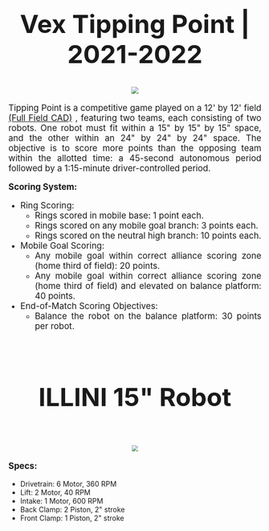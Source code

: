 <!DOCTYPE html>
<h1 style="text-align: center; font-size:50px;">
    <b>Vex Tipping Point | 2021-2022 
    </b>
</h1>

<p style="text-align: center; scale:0.9;"> 
<img src="https://www.vexforum.com/uploads/default/original/3X/f/8/f89f8e741f54d52933e33cad7dd6dbcdaeb7ab14.png">
</p>

<p style="text-align: justify; font-size:17px;">Tipping Point is a competitive game played on a 12' by 12' field
<a style="text-align: justify; font-size:17px;" href="https://github.com/DylanEdwards02/TP-2022/blob/main/FieldCAD.zip">(Full Field CAD)</a>
, featuring two teams, each consisting of two robots. One robot must fit within a 15" by 15" by 15" space, and the other within an 24" by 24" by 24" space. The objective is to score more points than the opposing team within the allotted time: a 45-second autonomous period followed by a 1:15-minute driver-controlled period.</p>
        
<p style="text-align: justify; font-size:17px; font-weight:bold;"><b>Scoring System:</b></p>
        <ul>
            <li style="text-align: justify; font-size:17px;">Ring Scoring:
                <ul>
                    <li>Rings scored in mobile base: 1 point each.</li>
                    <li>Rings scored on any mobile goal branch: 3 points each.</li>
                    <li>Rings scored on the neutral high branch: 10 points each.</li>
                </ul>
            </li>
            <li style="text-align: justify; font-size:17px;">Mobile Goal Scoring:
                <ul>
                    <li>Any mobile goal within correct alliance scoring zone (home third of field): 20 points.</li>
                    <li>Any mobile goal within correct alliance scoring zone (home third of field) and elevated on balance platform: 40 points.</li>
                </ul>
            </li>
            <li style="text-align: justify; font-size:17px;">End-of-Match Scoring Objectives:
                <ul>
                    <li>Balance the robot on the balance platform: 30 points per robot.
                    </li>
                </ul>
            </li>
        </ul>

<br>
<h1 style="text-align: center; font-size:50px;">
    <b>ILLINI 15" Robot
    </b>
</h1>
<br>
<!-- NEED TO CHANGE IMAGE -->
<p style="text-align: center; scale:0.75;">
<img src="https://cdn.discordapp.com/attachments/332986802703040522/1257544524167647314/FULLBOT_v1.png?ex=6684cb1a&is=6683799a&hm=76c7b100bd4e5e3300d590a8f89aa9adc317bb8d1b765824b116e450f0d8d74f&">
</p>
<p style="text-align: justify; font-size:17px; font-weight:bold;"><b>Specs:</b></p>
    <ul>
        <li>Drivetrain: 6 Motor, 360 RPM </li>
        <li>Lift: 2 Motor, 40 RPM</li>
        <li>Intake: 1 Motor, 600 RPM</li>
        <li>Back Clamp: 2 Piston, 2" stroke</li>
        <li>Front Clamp: 1 Piston, 2" stroke</li>
    </ul>
</li
